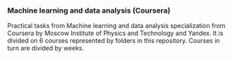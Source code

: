 ### Machine learning and data analysis (Coursera)
Practical tasks from Machine learning and data analysis specialization from Coursera by Moscow Institute of Physics and Technology and Yandex.
It is divided on 6 courses represented by folders in this repository. Courses in turn are divided by weeks.
